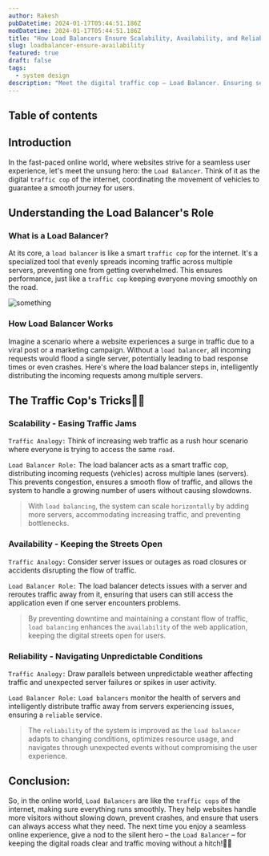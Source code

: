 ```yaml
---
author: Rakesh
pubDatetime: 2024-01-17T05:44:51.186Z
modDatetime: 2024-01-17T05:44:51.186Z
title: "How Load Balancers Ensure Scalability, Availability, and Reliability: The Traffic Cop of the Internet"
slug: loadbalancer-ensure-availability
featured: true
draft: false
tags:
  - system design
description: "Meet the digital traffic cop – Load Balancer. Ensuring seamless online journeys by distributing traffic, preventing congestion, and enhancing website scalability, availability, and reliability."
---
```


## Table of contents

## Introduction

In the fast-paced online world, where websites strive for a seamless user experience, let's meet the unsung hero: the `Load Balancer`. Think of it as the digital `traffic cop` of the internet, coordinating the movement of vehicles to guarantee a smooth journey for users.

## Understanding the Load Balancer's Role

### What is a Load Balancer?

At its core, a `load balancer` is like a smart `traffic cop` for the internet. It's a specialized tool that evenly spreads incoming traffic across multiple servers, preventing one from getting overwhelmed. This ensures performance, just like a `traffic cop` keeping everyone moving smoothly on the road.

![something](@assets/images/loadbalancer-traffic-cop.jpeg)

### How Load Balancer Works

Imagine a scenario where a website experiences a surge in traffic due to a viral post or a marketing campaign. Without a `load balancer`, all incoming requests would flood a single server, potentially leading to bad response times or even crashes. Here's where the load balancer steps in, intelligently distributing the incoming requests among multiple servers.

## The Traffic Cop's Tricks🚦🚗

### Scalability - Easing Traffic Jams

`Traffic Analogy:` Think of increasing web traffic as a rush hour scenario where everyone is trying to access the same `road`.

`Load Balancer Role:` The load balancer acts as a smart traffic cop, distributing incoming requests (vehicles) across multiple lanes (servers). This prevents congestion, ensures a smooth flow of traffic, and allows the system to handle a growing number of users without causing slowdowns.

> With `load balancing`, the system can scale `horizontally` by adding more servers, accommodating increasing traffic, and preventing bottlenecks.

### Availability - Keeping the Streets Open

`Traffic Analogy:` Consider server issues or outages as road closures or accidents disrupting the flow of traffic.

`Load Balancer Role:` The load balancer detects issues with a server and reroutes traffic away from it, ensuring that users can still access the application even if one server encounters problems.

> By preventing downtime and maintaining a constant flow of traffic, `load balancing` enhances the `availability` of the web application, keeping the digital streets open for users.

### Reliability - Navigating Unpredictable Conditions

`Traffic Analogy:` Draw parallels between unpredictable weather affecting traffic and unexpected server failures or spikes in user activity.

`Load Balancer Role:` `Load balancers` monitor the health of servers and intelligently distribute traffic away from servers experiencing issues, ensuring a `reliable` service.

> The `reliability` of the system is improved as the `load balancer` adapts to changing conditions, optimizes resource usage, and navigates through unexpected events without compromising the user experience.

## Conclusion:

So, in the online world, `Load Balancers` are like the `traffic cops` of the internet, making sure everything runs smoothly. They help websites handle more visitors without slowing down, prevent crashes, and ensure that users can always access what they need. The next time you enjoy a seamless online experience, give a nod to the silent hero – the `Load Balancer` – for keeping the digital roads clear and traffic moving without a hitch!🚀✨
